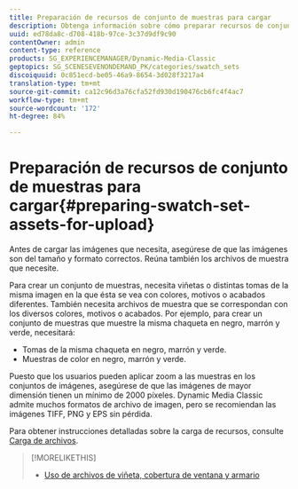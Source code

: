```yaml
---
title: Preparación de recursos de conjunto de muestras para cargar
description: Obtenga información sobre cómo preparar recursos de conjuntos de muestras para la carga.
uuid: ed78da8c-d708-418b-97ce-3c37d9df9c90
contentOwner: admin
content-type: reference
products: SG_EXPERIENCEMANAGER/Dynamic-Media-Classic
geptopics: SG_SCENESEVENONDEMAND_PK/categories/swatch_sets
discoiquuid: 0c851ecd-be05-46a9-8654-3d028f3217a4
translation-type: tm+mt
source-git-commit: ca12c96d3a76cfa52fd930d190476cb6fc4f4ac7
workflow-type: tm+mt
source-wordcount: '172'
ht-degree: 84%

---
```



# Preparación de recursos de conjunto de muestras para cargar{#preparing-swatch-set-assets-for-upload}

Antes de cargar las imágenes que necesita, asegúrese de que las imágenes son del tamaño y formato correctos. Reúna también los archivos de muestra que necesite.

Para crear un conjunto de muestras, necesita viñetas o distintas tomas de la misma imagen en la que ésta se vea con colores, motivos o acabados diferentes. También necesita archivos de muestra que se correspondan con los diversos colores, motivos o acabados. Por ejemplo, para crear un conjunto de muestras que muestre la misma chaqueta en negro, marrón y verde, necesitará:

* Tomas de la misma chaqueta en negro, marrón y verde.
* Muestras de color en negro, marrón y verde.

Puesto que los usuarios pueden aplicar zoom a las muestras en los conjuntos de imágenes, asegúrese de que las imágenes de mayor dimensión tienen un mínimo de 2000 píxeles. Dynamic Media Classic admite muchos formatos de archivo de imagen, pero se recomiendan las imágenes TIFF, PNG y EPS sin pérdida.

Para obtener instrucciones detalladas sobre la carga de recursos, consulte [Carga de archivos](uploading-files.md#uploading_files).

>[!MORELIKETHIS]
>
>* [Uso de archivos de viñeta, cobertura de ventana y armario](vignette-window-covering-cabinet-files.md#working_with_vignette_window_covering_and_cabinet_files)


